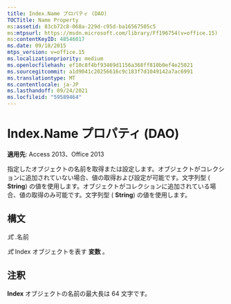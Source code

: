 ```yaml
---
title: Index.Name プロパティ (DAO)
TOCTitle: Name Property
ms:assetid: 83cb72c8-068a-229d-c95d-ba16567505c5
ms:mtpsurl: https://msdn.microsoft.com/library/Ff196754(v=office.15)
ms:contentKeyID: 48546017
ms.date: 09/18/2015
mtps_version: v=office.15
ms.localizationpriority: medium
ms.openlocfilehash: ef10c8f4bf93469d1156a368ff810b0ef4e25021
ms.sourcegitcommit: a1d9041c20256616c9c183f7d1049142a7ac6991
ms.translationtype: MT
ms.contentlocale: ja-JP
ms.lasthandoff: 09/24/2021
ms.locfileid: "59589464"
---
```

# <a name="indexname-property-dao"></a>Index.Name プロパティ (DAO)


**適用先**: Access 2013、Office 2013

指定したオブジェクトの名前を取得または設定します。オブジェクトがコレクションに追加されていない場合、値の取得および設定が可能です。文字列型 ( **String**) の値を使用します。オブジェクトがコレクションに追加されている場合、値の取得のみ可能です。文字列型 ( **String**) の値を使用します。

## <a name="syntax"></a>構文

*式* .名前

*式* Index オブジェクトを表す **変数** 。

## <a name="remarks"></a>注釈

**Index** オブジェクトの名前の最大長は 64 文字です。

